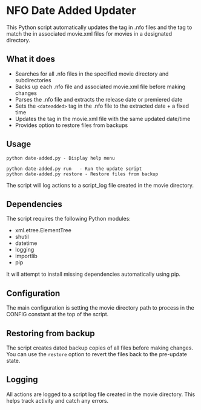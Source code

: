 # NFO Date Added Updater

This Python script automatically updates the <dateadded> tag in .nfo files and the <Added> tag to match the <releasedate> in associated movie.xml files for movies in a designated directory.

## What it does

- Searches for all .nfo files in the specified movie directory and subdirectories
- Backs up each .nfo file and associated movie.xml file before making changes
- Parses the .nfo file and extracts the release date or premiered date
- Sets the `<dateadded>` tag in the .nfo file to the extracted date + a fixed time
- Updates the <Added> tag in the movie.xml file with the same updated date/time
- Provides option to restore files from backups

## Usage

```
python date-added.py - Display help menu

python date-added.py run   - Run the update script 
python date-added.py restore - Restore files from backup
```

The script will log actions to a script_log file created in the movie directory.

## Dependencies

The script requires the following Python modules:

- xml.etree.ElementTree
- shutil
- datetime
- logging  
- importlib
- pip

It will attempt to install missing dependencies automatically using pip.

## Configuration

The main configuration is setting the movie directory path to process in the CONFIG constant at the top of the script.

## Restoring from backup

The script creates dated backup copies of all files before making changes. You can use the `restore` option to revert the files back to the pre-update state.

## Logging

All actions are logged to a script log file created in the movie directory. This helps track activity and catch any errors.